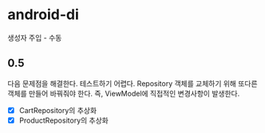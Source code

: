 # android-di
생성자 주입 - 수동

## 0.5
다음 문제점을 해결한다.
테스트하기 어렵다.
Repository 객체를 교체하기 위해 또다른 객체를 만들어 바꿔줘야 한다. 즉, ViewModel에 직접적인 변경사항이 발생한다.

- [x] CartRepository의 추상화
- [x] ProductRepository의 추상화
